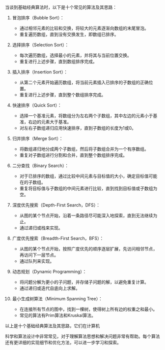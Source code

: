 当谈到基础经典算法时，以下是十个常见的算法及其思路：

1. 冒泡排序（Bubble Sort）：
   - 通过相邻元素的比较和交换，将较大的元素逐渐向数组的末尾冒泡。
   - 重复遍历数组，直到没有交换发生，即数组已排序。

2. 选择排序（Selection Sort）：
   - 每次遍历数组，选择最小的元素，并将其与当前位置交换。
   - 重复进行上述步骤，直到数组排序完成。

3. 插入排序（Insertion Sort）：
   - 从第二个元素开始遍历数组，将当前元素插入已排序的子数组的正确位置。
   - 重复进行上述步骤，直到整个数组排序完成。

4. 快速排序（Quick Sort）：
   - 选择一个基准元素，将数组分为左右两个子数组，其中左边的元素小于基准，右边的元素大于基准。
   - 对左右子数组递归应用快速排序，直到子数组的长度为1或0。

5. 归并排序（Merge Sort）：
   - 将数组递归地分成两个子数组，然后将子数组合并为一个有序数组。
   - 重复对子数组进行分割和合并，直到整个数组排序完成。

6. 二分查找（Binary Search）：
   - 对于已排序的数组，通过比较中间元素与目标值的大小，确定目标值可能在的子数组。
   - 重复将目标值与子数组的中间元素进行比较，直到找到目标值或子数组为空。

7. 深度优先搜索（Depth-First Search，DFS）：
   - 从图的某个节点开始，沿着一条路径尽可能深入地探索，直到无法继续为止。
   - 通过递归或栈来实现。

8. 广度优先搜索（Breadth-First Search，BFS）：
   - 从图的某个节点开始，按照广度优先的顺序逐层扩展，先访问相邻节点，再访问下一层节点。
   - 通过队列来实现。

9. 动态规划（Dynamic Programming）：
   - 将问题分解为更小的子问题，并存储子问题的解，以避免重复计算。
   - 通过递归或迭代自底向上求解。

10. 最小生成树算法（Minimum Spanning Tree）：
    - 在连接所有节点的图中，找到一棵树，使得树上所有边的权重之和最小。
    - 常见的算法有Prim算法和Kruskal算法。

以上是十个基础经典算法及其思路，它们在计算机

科学和算法设计中非常常见，对于理解算法思想和解决问题非常有帮助。每个算法还有更详细的实现细节和优化方法，可以进一步学习和探索。